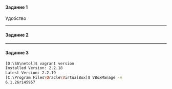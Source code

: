 <h4> Задание 1 </h4>

Удобство 

<hr>
<h4> Задание 2 </h4>

<hr>
<h4> Задание 3 </h4>

```bash
[D:\SA\netol]$ vagrant version
Installed Version: 2.2.18
Latest Version: 2.2.19
[C:\Program Files\Oracle\VirtualBox]$ VBoxManage -v
6.1.26r145957


```